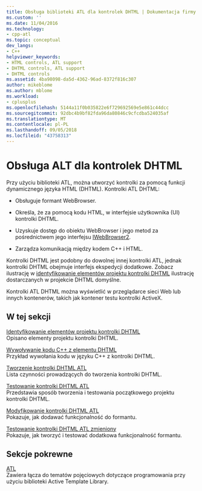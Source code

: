 ```yaml
---
title: Obsługa biblioteki ATL dla kontrolek DHTML | Dokumentacja firmy Microsoft
ms.custom: ''
ms.date: 11/04/2016
ms.technology:
- cpp-atl
ms.topic: conceptual
dev_langs:
- C++
helpviewer_keywords:
- HTML controls, ATL support
- DHTML controls, ATL support
- DHTML controls
ms.assetid: 4ba98098-da5d-4362-96ad-8372f816c307
author: mikeblome
ms.author: mblome
ms.workload:
- cplusplus
ms.openlocfilehash: 5144a11f0b035822e6f729692569e5e861c44dcc
ms.sourcegitcommit: 92dbc4b9bf82fda96da80846c9cfcdba524035af
ms.translationtype: MT
ms.contentlocale: pl-PL
ms.lasthandoff: 09/05/2018
ms.locfileid: "43758313"
---
```

# <a name="atl-support-for-dhtml-controls"></a>Obsługa ALT dla kontrolek DHTML

Przy użyciu biblioteki ATL, można utworzyć kontrolki za pomocą funkcji dynamicznego języka HTML (DHTML). Kontrolki ATL DHTML:

- Obsługuje formant WebBrowser.

- Określa, że za pomocą kodu HTML, w interfejsie użytkownika (UI) kontrolki DHTML.

- Uzyskuje dostęp do obiektu WebBrowser i jego metod za pośrednictwem jego interfejsu [IWebBrowser2](https://msdn.microsoft.com/library/aa752127.aspx).

- Zarządza komunikacją między kodem C++ i HTML.

Kontrolki DHTML jest podobny do dowolnej innej kontrolki ATL, jednak kontrolki DHTML obejmuje interfejs ekspedycji dodatkowe. Zobacz ilustrację w [identyfikowanie elementów projektu kontrolki DHTML](../atl/identifying-the-elements-of-the-dhtml-control-project.md) ilustrację dostarczanych w projekcie DHTML domyślne.

Kontrolki ATL DHTML można wyświetlić w przeglądarce sieci Web lub innych kontenerów, takich jak kontener testu kontrolki ActiveX.

## <a name="in-this-section"></a>W tej sekcji

[Identyfikowanie elementów projektu kontrolki DHTML](../atl/identifying-the-elements-of-the-dhtml-control-project.md)  
Opisano elementy projektu kontrolki DHTML.

[Wywoływanie kodu C++ z elementu DHTML](../atl/calling-cpp-code-from-dhtml.md)  
Przykład wywołania kodu w języku C++ z kontrolki DHTML.

[Tworzenie kontrolki DHTML ATL](../atl/creating-an-atl-dhtml-control.md)  
Lista czynności prowadzących do tworzenia kontrolki DHTML.

[Testowanie kontrolki DHTML ATL](../atl/testing-the-atl-dhtml-control.md)  
Przedstawia sposób tworzenia i testowania początkowego projektu kontrolki DHTML.

[Modyfikowanie kontrolki DHTML ATL](../atl/modifying-the-atl-dhtml-control.md)  
Pokazuje, jak dodawać funkcjonalność do formantu.

[Testowanie kontrolki DHTML ATL zmieniony](../atl/testing-the-modified-atl-dhtml-control.md)  
Pokazuje, jak tworzyć i testować dodatkowa funkcjonalność formantu.

## <a name="related-sections"></a>Sekcje pokrewne

[ATL](../atl/active-template-library-atl-concepts.md)  
Zawiera łącza do tematów pojęciowych dotyczące programowania przy użyciu biblioteki Active Template Library.

